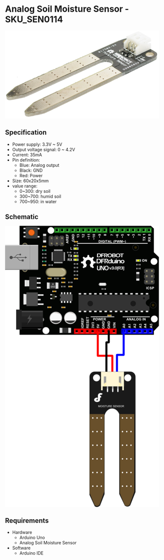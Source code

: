 # Analog Soil Moisture Sensor - SKU_SEN0114
![](SEN0114.jpg)

## Specification 

* Power supply: 3.3V ~ 5V
* Output voltage signal: 0 ~ 4.2V
* Current: 35mA
* Pin definition:
	* Blue: Analog output
	* Black: GND
	* Red: Power
* Size: 60x20x5mm
* value range:
	* 0~300: dry soil
	* 300~700: humid soil
	* 700~950: in water 

## Schematic 

![](SEN0114-schematic.png)

## Requirements

* Hardware 
	* Arduino Uno
	* Analog Soil Moisture Sensor
* Software 
	* Arduino IDE

